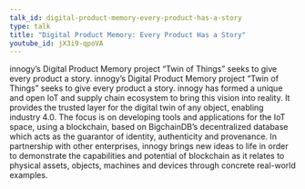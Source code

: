 ```yaml
---
talk_id: digital-product-memory-every-product-has-a-story
type: talk
title: "Digital Product Memory: Every Product Has a Story"
youtube_id: jX3i9-qpoVA
---
```


innogy’s Digital Product Memory project “Twin of Things” seeks to give every product a story. innogy’s Digital Product Memory project “Twin of Things” seeks to give every product a story. innogy has formed a unique and open IoT and supply chain ecosystem to bring this vision into reality. It provides the trusted layer for the digital twin of any object, enabling industry 4.0. The focus is on developing tools and applications for the IoT space, using a blockchain, based on BigchainDB’s decentralized database which acts as the guarantor of identity, authenticity and provenance. In partnership with other enterprises, innogy brings new ideas to life in order to demonstrate the capabilities and potential of blockchain as it relates to physical assets, objects, machines and devices through concrete real-world examples.
